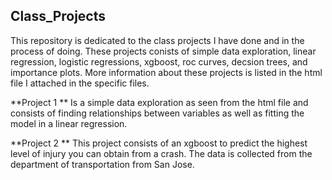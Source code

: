 ## Class_Projects

This repository is dedicated to the class projects I have done and in the process of doing. These projects conists of simple data exploration, linear regression, logistic regressions, xgboost, roc curves, decsion trees, and importance plots. More information about these projects is listed in the html file I attached in the specific files. 

**Project 1 **
Is a simple data exploration as seen from the html file and consists of finding relationships between variables as well as fitting the model in a linear regression. 

**Project 2 **
This project consists of an xgboost to predict the highest level of injury you can obtain from a crash. The data is collected from the department of transportation from San Jose. 
